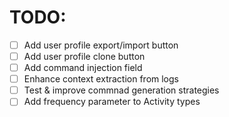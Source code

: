 
# TODO:

- [ ] Add user profile export/import button
- [ ] Add user profile clone button
- [ ] Add command injection field
- [ ] Enhance context extraction from logs
- [ ] Test & improve commnad generation strategies
- [ ] Add frequency parameter to Activity types
